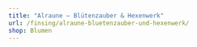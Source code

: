 ```yaml
---
title: "Alraune – Blütenzauber & Hexenwerk"
url: /finsing/alraune-bluetenzauber-und-hexenwerk/
shop: Blumen
---
```

